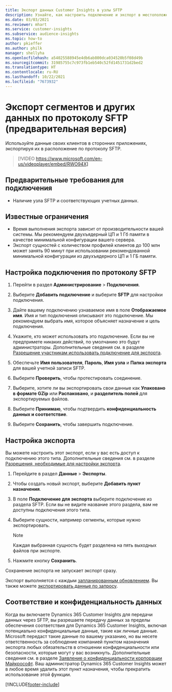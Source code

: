 ```yaml
---
title: Экспорт данных Customer Insights в узлы SFTP
description: Узнайте, как настроить подключение и экспорт в местоположение SFTP.
ms.date: 03/03/2021
ms.reviewer: mhart
ms.service: customer-insights
ms.subservice: audience-insights
ms.topic: how-to
author: pkieffer
ms.author: philk
manager: shellyha
ms.openlocfilehash: a54025588945e4db6ab800dca034520b5f08d49b
ms.sourcegitcommit: 31985755c7c973fb1eb540c52fd1451731d2bed2
ms.translationtype: HT
ms.contentlocale: ru-RU
ms.lasthandoff: 10/22/2021
ms.locfileid: "7673932"
---
```

# <a name="export-segments-and-other-data-to-sftp-preview"></a>Экспорт сегментов и других данных по протоколу SFTP (предварительная версия)

Используйте данные своих клиентов в сторонних приложениях, экспортируя их в расположение по протоколу SFTP.

> [!VIDEO https://www.microsoft.com/en-us/videoplayer/embed/RWO94X]

## <a name="prerequisites-for-connection"></a>Предварительные требования для подключения

- Наличие узла SFTP и соответствующих учетных данных.

## <a name="known-limitations"></a>Известные ограничения

- Время выполнения экспорта зависит от производительности вашей системы. Мы рекомендуем двухъядерный ЦП и 1 Гб памяти в качестве минимальной конфигурации вашего сервера. 
- Экспорт сущностей с количеством профилей клиентов до 100 млн может занять 90 минут при использовании рекомендованной минимальной конфигурации из двухъядерного ЦП и 1 ГБ памяти. 

## <a name="set-up-connection-to-sftp"></a>Настройка подключения по протоколу SFTP

1. Перейти в раздел **Администрирование** > **Подключения**.

1. Выберите **Добавить подключение** и выберите **SFTP** для настройки подключения.

1. Дайте вашему подключению узнаваемое имя в поле **Отображаемое имя**. Имя и тип подключения описывают это подключение. Мы рекомендуем выбрать имя, которое объясняет назначение и цель подключения.

1. Укажите, кто может использовать это подключение. Если вы не предпримете никаких действий, по умолчанию это будут администраторы. Дополнительные сведения см. в разделе [Разрешение участникам использовать подключение для экспорта](connections.md#allow-contributors-to-use-a-connection-for-exports).

1. Обеспечьте **Имя пользователя**, **Пароль**, **Имя узла** и **Папка экспорта** для вашей учетной записи SFTP.

1. Выберите **Проверить**, чтобы протестировать соединение.

1. Выберите, хотите ли вы экспортировать свои данные как **Упаковано в формате GZip** или **Распаковано**, и **разделитель полей** для экспортируемых файлов.

1. Выберите **Принимаю**, чтобы подтвердить **конфиденциальность данных и соответствие**.

1. Выберите **Сохранить**, чтобы завершить подключение.

## <a name="configure-an-export"></a>Настройка экспорта

Вы можете настроить этот экспорт, если у вас есть доступ к подключению этого типа. Дополнительные сведения см. в разделе [Разрешения, необходимые для настройки экспорта](export-destinations.md#set-up-a-new-export).

1. Перейдите в раздел **Данные** > **Экспорты**.

1. Чтобы создать новый экспорт, выберите **Добавить пункт назначения**.

1. В поле **Подключение для экспорта** выберите подключение из раздела SFTP. Если вы не видите название этого раздела, вам не доступны подключения этого типа.

1. Выберите сущности, например сегменты, которые нужно экспортировать.

   > [!NOTE]
   > Каждая выбранная сущность будет разделена на пять выходных файлов при экспорте. 

1. Нажмите кнопку **Сохранить**.

Сохранение экспорта не запускает экспорт сразу.

Экспорт выполняется с каждым [запланированным обновлением](system.md#schedule-tab). Вы также можете [экспортировать данные по запросу](export-destinations.md#run-exports-on-demand). 

## <a name="data-privacy-and-compliance"></a>Соответствие и конфиденциальность данных

Когда вы включаете Dynamics 365 Customer Insights для передачи данных через SFTP, вы разрешаете передачу данных за пределы обеспечения соответствия для Dynamics 365 Customer Insights, включая потенциально конфиденциальные данные, такие как личные данные. Microsoft передаст такие данные по вашему указанию, но вы несете ответственность за соблюдение компанией пунктом назначения экспорта любых обязательств в отношении конфиденциальности или безопасности, которые могут у вас возникнуть. Дополнительные сведения см. в разделе [Заявление о конфиденциальности корпорации Майкрософт](https://go.microsoft.com/fwlink/?linkid=396732).
Ваш администратор Dynamics 365 Customer Insights может в любое время удалить этот пункт назначения, чтобы прекратить использование этой функции.

[!INCLUDE[footer-include](../includes/footer-banner.md)]
